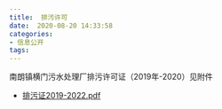 ```yaml
---
title:  排污许可
date:  2020-08-20 14:33:58
categories: 
- 信息公开
tags:
---
```

南朗镇横门污水处理厂排污许可证（2019年-2020）见附件
- [排污证2019-2022.pdf](https://github.com/zsnlsw/gongkai/files/4535052/0-.19-22.pdf)
